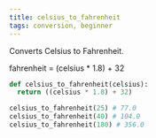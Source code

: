 ```yaml
---
title: celsius_to_fahrenheit
tags: conversion, beginner
---
```


Converts Celsius to Fahrenheit.

fahrenheit = (celsius * 1.8) + 32

```py
def celsius_to_fahrenheit(celsius):
  return ((celsius * 1.8) + 32)
```

```py
celsius_to_fahrenheit(25) # 77.0
celsius_to_fahrenheit(40) # 104.0
celsius_to_fahrenheit(180) # 356.0
```
